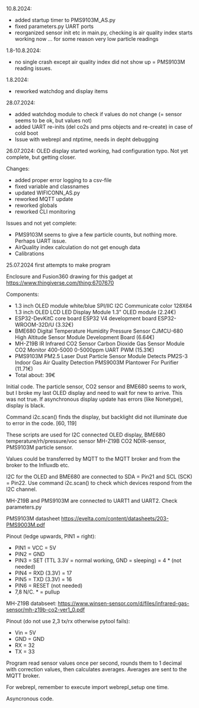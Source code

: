 10.8.2024:
- added startup timer to PMS9103M_AS.py
- fixed parameters.py UART ports
- reorganized sensor init etc in main.py, checking is air quality index starts working now ... for some reason very low particle readings

1.8-10.8.2024:
- no single crash except air quality index did not show up = PMS9103M reading issues.

1.8.2024:
- reworked watchdog and display items

28.07.2024:
- added watchdog module to check if values do not change (= sensor seems to be ok, but values not)
- added UART re-inits (del co2s and pms objects and re-create) in case of cold boot
- Issue with webrepl and ntptime, needs in depht debugging

26.07.2024: OLED display started working, had configuration typo. Not yet complete, but getting closer.

Changes:
- added proper error logging to a csv-file
- fixed variable and classnames
- updated WIFICONN_AS.py
- reworked MQTT update
- reworked globals
- reworked CLI monitoring

Issues and not yet complete:
- PMS9103M seems to give a few particle counts, but nothing more. Perhaps UART issue.
- AirQuality index calculation do not get enough data
- Calibrations

25.07.2024 first attempts to make program

Enclosure and Fusion360 drawing for this gadget at https://www.thingiverse.com/thing:6707670

Components:
- 1.3 inch OLED module white/blue SPI/IIC I2C Communicate color 128X64 1.3 inch OLED LCD LED Display Module 1.3" OLED module (2.24€)
- ESP32-DevKitC core board ESP32 V4 development board ESP32-WROOM-32D/U (3.32€)
- BME680 Digital Temperature Humidity Pressure Sensor CJMCU-680 High Altitude Sensor Module Development Board (6.64€)
- MH-Z19B IR Infrared CO2 Sensor Carbon Dioxide Gas Sensor Module CO2 Monitor 400-5000 0-5000ppm UART PWM (15.31€)
- PMS9103M PM2.5 Laser Dust Particle Sensor Module Detects PM2S-3 Indoor Gas Air Quality Detection PMS9003M Plantower For Purifier (11.71€)
- Total about: 39€

Initial code. The particle sensor, CO2 sensor and BME680 seems to work, but I broke my last OLED display and need to wait for new to arrive. This was not true. If asynchronous display update has errors (like Nonetype), display is black. 

Command i2c.scan() finds the display, but backlight did not illuminate due to error in the code.
[60, 119]

These scripts are used for I2C connected OLED display, BME680 temperature/rh/pressure/voc sensor
MH-Z19B CO2 NDIR-sensor, PMS9103M particle sensor.

Values could be transferred by MQTT to the MQTT broker and from the broker to the Influxdb etc.

I2C for the OLED and BME680 are connected to SDA = Pin21 and SCL (SCK) = Pin22.
Use command i2c.scan() to check which devices respond from the I2C channel.

MH-Z19B and PMS9103M are connected to UART1 and UART2. Check parameters.py

PMS9103M datasheet https://evelta.com/content/datasheets/203-PMS9003M.pdf

Pinout (ledge upwards, PIN1 = right):
- PIN1 = VCC = 5V
- PIN2 = GND
- PIN3 = SET (TTL 3.3V = normal working, GND = sleeping) = 4 * (not needed)
- PIN4 = RXD (3.3V) = 17
- PIN5 = TXD (3.3V) = 16
- PIN6 = RESET (not needed) 
- 7,8 N/C. * = pullup

MH-Z19B databseet: https://www.winsen-sensor.com/d/files/infrared-gas-sensor/mh-z19b-co2-ver1_0.pdf

Pinout (do not use 2,3 tx/rx otherwise pytool fails):
- Vin = 5V
- GND = GND
- RX = 32
- TX = 33

Program read sensor values once per second, rounds them to 1 decimal with correction values, then calculates averages.
Averages are sent to the MQTT broker.

For webrepl, remember to execute import webrepl_setup one time.

Asyncronous code.

